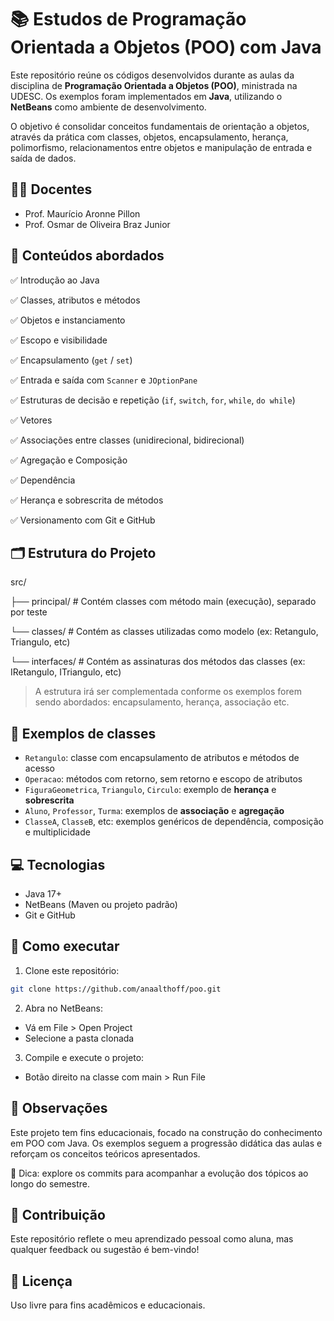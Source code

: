 # 📚 Estudos de Programação Orientada a Objetos (POO) com Java

Este repositório reúne os códigos desenvolvidos durante as aulas da disciplina de **Programação Orientada a Objetos (POO)**, ministrada na UDESC. Os exemplos foram implementados em **Java**, utilizando o **NetBeans** como ambiente de desenvolvimento.

O objetivo é consolidar conceitos fundamentais de orientação a objetos, através da prática com classes, objetos, encapsulamento, herança, polimorfismo, relacionamentos entre objetos e manipulação de entrada e saída de dados.

## 👩‍🏫 Docentes

- Prof. Maurício Aronne Pillon  
- Prof. Osmar de Oliveira Braz Junior

## 🧠 Conteúdos abordados

✅ Introdução ao Java

✅ Classes, atributos e métodos

✅ Objetos e instanciamento

✅ Escopo e visibilidade

✅ Encapsulamento (`get` / `set`)

✅ Entrada e saída com `Scanner` e `JOptionPane`

✅ Estruturas de decisão e repetição (`if`, `switch`, `for`, `while`, `do while`)

✅ Vetores

✅ Associações entre classes (unidirecional, bidirecional)

✅ Agregação e Composição

✅ Dependência

✅ Herança e sobrescrita de métodos

✅ Versionamento com Git e GitHub

## 🗂️ Estrutura do Projeto

src/

├── principal/ # Contém classes com método main (execução), separado por teste

└── classes/ # Contém as classes utilizadas como modelo (ex: Retangulo, Triangulo, etc)

└── interfaces/ # Contém as assinaturas dos métodos das classes (ex: IRetangulo, ITriangulo, etc)

> A estrutura irá ser complementada conforme os exemplos forem sendo abordados: encapsulamento, herança, associação etc.

## 📌 Exemplos de classes

- `Retangulo`: classe com encapsulamento de atributos e métodos de acesso
- `Operacao`: métodos com retorno, sem retorno e escopo de atributos
- `FiguraGeometrica`, `Triangulo`, `Circulo`: exemplo de **herança** e **sobrescrita**
- `Aluno`, `Professor`, `Turma`: exemplos de **associação** e **agregação**
- `ClasseA`, `ClasseB`, etc: exemplos genéricos de dependência, composição e multiplicidade

## 💻 Tecnologias

- Java 17+
- NetBeans (Maven ou projeto padrão)
- Git e GitHub

## 🚀 Como executar

1. Clone este repositório:
```bash
git clone https://github.com/anaalthoff/poo.git
```

2. Abra no NetBeans:
- Vá em File > Open Project
- Selecione a pasta clonada

3. Compile e execute o projeto:
- Botão direito na classe com main > Run File

## 📖 Observações
Este projeto tem fins educacionais, focado na construção do conhecimento em POO com Java. Os exemplos seguem a progressão didática das aulas e reforçam os conceitos teóricos apresentados.

📌 Dica: explore os commits para acompanhar a evolução dos tópicos ao longo do semestre.

## 🤝 Contribuição
Este repositório reflete o meu aprendizado pessoal como aluna, mas qualquer feedback ou sugestão é bem-vindo!

## 📄 Licença
Uso livre para fins acadêmicos e educacionais.
